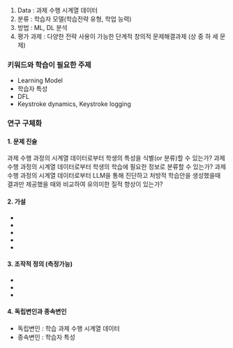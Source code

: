 1. Data : 과제 수행 시계열 데이터
2. 분류 :  학습자 모델(학습전략 유형, 학업 능력)
3. 방법 : ML, DL 분석
4. 평가 과제 : 다양한 전략 사용이 가능한 단계적 창의적 문제해결과제 (상 중 하 세 문제)

### 키워드와 학습이 필요한 주제
* Learning Model
* 학습자 특성
* DFL
* Keystroke dynamics, Keystroke logging

### 연구 구체화
#### 1. 문제 진술
과제 수행 과정의 시계열 데이터로부터 학생의 특성을 식별(or 분류)할 수 있는가?
과제 수행 과정의 시계열 데이터로부터 학생의 학습에 필요한 정보로 분류할  수 있는가?
과제 수행 과정의 시계열 데이터로부터 LLM을 통해 진단하고 처방적 학습안을 생성했을때 결과만 제공했을 때와 비교하여 유의미한 질적 향상이 있는가?
#### 2. 가설
* 
* 
* 
* 
* 
#### 3. 조작적 정의 (측정가능)
* 
* 
* 
#### 4. 독립변인과 종속변인
* 독립변인 : 학습 과제 수행 시계열 데이터
* 종속변인 : 학습자 특성